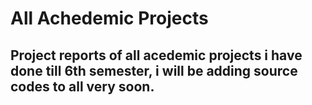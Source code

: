 # All Achedemic Projects
## Project reports of all acedemic projects i have done till 6th semester, i will be adding source codes to all very soon.

